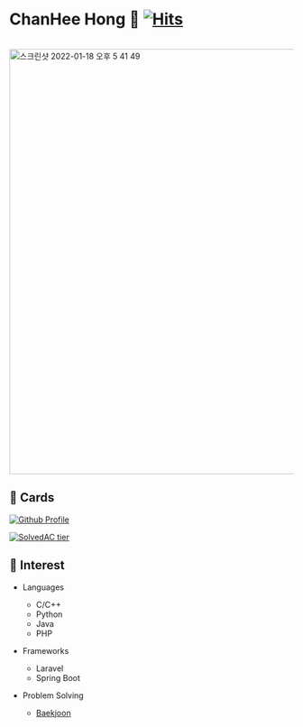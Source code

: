 # ChanHee Hong 👋 [![Hits](https://hits.seeyoufarm.com/api/count/incr/badge.svg?url=https%3A%2F%2Fgithub.com%2Fghdcksgml1&count_bg=%233D73C8&title_bg=%23555555&icon=&icon_color=%23E7E7E7&title=hits&edge_flat=false)](https://hits.seeyoufarm.com)

<br/>

<img width="754" alt="스크린샷 2022-01-18 오후 5 41 49" src="https://user-images.githubusercontent.com/79779676/149926410-89da215c-c869-4536-bf17-4edb8e6417ce.png">

## 🔭 Cards  

[![Github Profile](https://github-readme-stats.vercel.app/api?username=ghdcksgml1&count_private=true&hide=contribs,prs&show_icons=true&theme=vue-dark)](https://github.com/ghdcksgml1)
<!-- [![Top Langs](https://github-readme-stats.vercel.app/api/top-langs/?username=ghdcksgml1&layout=compact&hide=Visual%20Basic)](https://github.com/anuraghazra/github-readme-stats) -->
[![SolvedAC tier](http://mazassumnida.wtf/api/v2/generate_badge?boj=ghdcks33)](https://solved.ac/ghdcks33)
<!-- [![status](https://github-readme-streak-stats.herokuapp.com/?user=ghdcksgml1)](#) -->


## 🔭 Interest

- Languages
  - C/C++
  - Python
  - Java
  - PHP
 
 - Frameworks
   - Laravel
   - Spring Boot
   
 - Problem Solving
   - [Baekjoon](https://www.acmicpc.net/user/ghdcks33)

<!--
**ghdcksgml1/ghdcksgml1** is a ✨ _special_ ✨ repository because its `README.md` (this file) appears on your GitHub profile.

Here are some ideas to get you started:

- 🔭 I’m currently working on ...
- 🌱 I’m currently learning ...
- 👯 I’m looking to collaborate on ...
- 🤔 I’m looking for help with ...
- 💬 Ask me about ...
- 📫 How to reach me: ...
- 😄 Pronouns: ...
- ⚡ Fun fact: ...
-->
